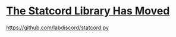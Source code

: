 <h1>
<a href="https://github.com/labdiscord/statcord.py">The Statcord Library Has Moved</a>
</h1>
<a href="https://github.com/labdiscord/statcord.py">https://github.com/labdiscord/statcord.py</a>